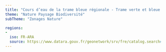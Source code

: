 ```yaml
---
title: "Cours d’eau de la trame bleue régionale - Trame verte et bleue - SRADDET Auvergne-Rhône-Alpes"
theme: "Nature Paysage Biodiversité"
subTheme: "Zonages Nature"

regions:
-
  iso: FR-ARA
  source: https://www.datara.gouv.fr/geonetwork/srv/fre/catalog.search#/search?resultType=details&sortBy=relevance&from=1&to=20&fast=index&_content_type=json&any=Cours d’eau de la trame bleue régionale - Trame verte et bleue - SRADDET Auvergne-Rhône-Alpes
---
```

